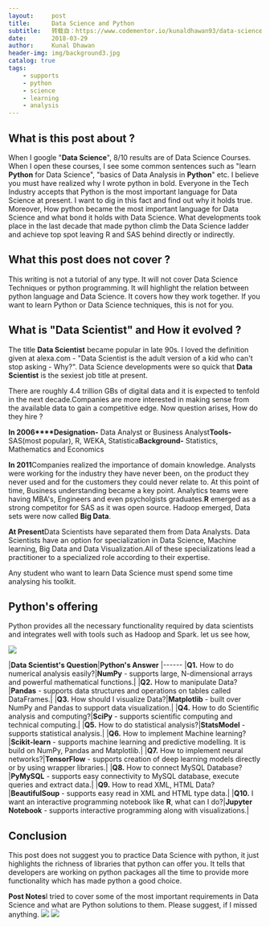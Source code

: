```yaml
---
layout:     post
title:      Data Science and Python
subtitle:   转载自：https://www.codementor.io/kunaldhawan93/data-science-and-python-i2ai6pntw
date:       2018-03-29
author:     Kunal Dhawan
header-img: img/background3.jpg
catalog: true
tags:
    - supports
    - python
    - science
    - learning
    - analysis
---
```


##  **What is this post about ?**

When I google "**Data Science**", 8/10 results are of Data Science Courses. When I open these courses, I see some common sentences such as "learn **Python** for Data Science", "basics of Data Analysis in **Python**" etc. I believe you must have realized why I wrote python in bold. Everyone in the Tech Industry accepts that Python is the most important language for Data Science at present. I want to dig in this fact and find out why it holds true. Moreover, How python became the most important language for Data Science and what bond it holds with Data Science. What developments took place in the last decade that made python climb the Data Science ladder and achieve top spot leaving R and SAS behind directly or indirectly.

##  **What this post does not cover ?**

This writing is not a tutorial of any type. It will not cover Data Science Techniques or python programming. It will highlight the relation between python language and Data Science. It covers how they work together. If you want to learn Python or Data Science techniques, this is not for you.

##  **What is "Data Scientist" and How it evolved ?**

The title **Data Scientist** became popular in late 90s. I loved the definition given at alexa.com - "Data Scientist is the adult version of a kid who can't stop asking - Why?". Data Science developments were so quick that **Data Scientist** is the sexiest job title at present.

There are roughly 4.4 trillion GBs of digital data and it is expected to tenfold in the next decade.Companies are more interested in making sense from the available data to gain a competitive edge. Now question arises, How do they hire ?

**In 2006****Designation-** Data Analyst or Business Analyst**Tools-** SAS(most popular), R, WEKA, Statistica**Background-** Statistics, Mathematics and Economics

**In 2011**Companies realized the importance of domain knowledge. Analysts were working for the industry they have never been, on the product they never used and for the customers they could never relate to. At this point of time, Business understanding became a key point. Analytics teams were having MBA's, Engineers and even psycholgists graduates.**R** emerged as a strong competitor for SAS as it was open source. Hadoop emerged, Data sets were now called **Big Data**.

**At Present**Data Scientists have separated them from Data Analysts. Data Scientists have an option for specialization in Data Science, Machine learning, Big Data and Data Visualization.All of these specializations lead a practitioner to a specialized role according to their expertise.

Any student who want to learn Data Science must spend some time analysing his toolkit.

##  Python's offering

Python provides all the necessary functionality required by data scientists and integrates well with tools such as Hadoop and Spark. let us see how,

![](http://7xj6cl.com1.z0.glb.clouddn.com/toptal-blog-image.png)


|**Data Scientist's Question**|**Python's Answer**
|------
|**Q1.** How to do numerical analysis easily?|**NumPy** - supports large, N-dimensional arrays and powerful mathematical functions.|
|**Q2.** How to manipulate Data?|**Pandas** - supports data structures and operations on tables called DataFrames.|
|**Q3.** How should I visualize Data?|**Matplotlib** - built over NumPy and Pandas to support data visualization.|
|**Q4.** How to do Scientific analysis and computing?|**SciPy** - supports scientific computing and technical computing.|
|**Q5.** How to do statistical analysis?|**StatsModel** - supports statistical analysis.|
|**Q6.** How to implement Machine learning?|**Scikit-learn** - supports machine learning and predictive modelling. It is build on NumPy, Pandas and Matplotlib.|
|**Q7.** How to implement neural networks?|**TensorFlow** - supports creation of deep learning models directly or by using wrapper libraries.|
|**Q8.** How to connect MySQL Database?|**PyMySQL** - supports easy connectivity to MySQL database, execute queries and extract data.|
|**Q9.** How to read XML, HTML Data?|**BeautifulSoup** - supports easy read in XML and HTML type data.|
|**Q10.** I want an interactive programming notebook like **R**, what can I do?|**Jupyter Notebook** - supports interactive programming along with visualizations.|

##  Conclusion

This post does not suggest you to practice Data Science with python, it just highlights the richness of libraries that python can offer you. It tells that developers are working on python packages all the time to provide more functionality which has made python a good choice.

**Post Notes**I tried to cover some of the most important requirements in Data Science and what are Python solutions to them. Please suggest, if I missed anything. ![](https://twemoji.maxcdn.com/2/72x72/1f603.png)
 ![](https://twemoji.maxcdn.com/2/72x72/1f603.png)

